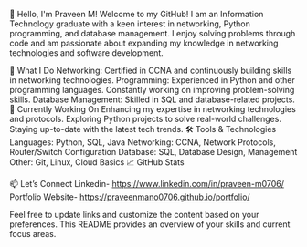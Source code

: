 👋 Hello, I'm Praveen M!
Welcome to my GitHub! I am an Information Technology graduate with a keen interest in networking, Python programming, and database management. I enjoy solving problems through code and am passionate about expanding my knowledge in networking technologies and software development.

💼 What I Do
Networking: Certified in CCNA and continuously building skills in networking technologies.
Programming: Experienced in Python and other programming languages. Constantly working on improving problem-solving skills.
Database Management: Skilled in SQL and database-related projects.
🌱 Currently Working On
Enhancing my expertise in networking technologies and protocols.
Exploring Python projects to solve real-world challenges.
Staying up-to-date with the latest tech trends.
🛠️ Tools & Technologies
Languages: Python, SQL, Java
Networking: CCNA, Network Protocols, Router/Switch Configuration
Database: SQL, Database Design, Management
Other: Git, Linux, Cloud Basics
📈 GitHub Stats

📫 Let’s Connect
Linkedin- https://www.linkedin.com/in/praveen-m0706/
Portfolio Website- https://praveenmano0706.github.io/portfolio/

Feel free to update links and customize the content based on your preferences. This README provides an overview of your skills and current focus areas.






